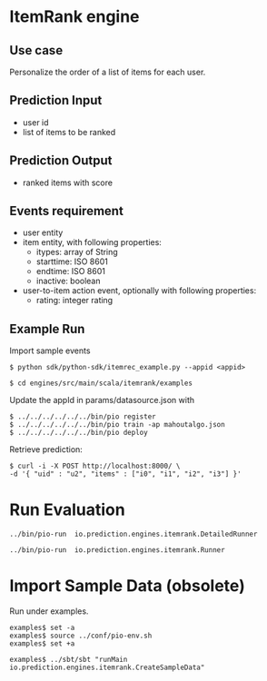 ItemRank engine
===============

## Use case

Personalize the order of a list of items for each user.

## Prediction Input

- user id
- list of items to be ranked

## Prediction Output

- ranked items with score

## Events requirement

- user entity
- item entity, with following properties:
	- itypes: array of String
	- starttime: ISO 8601
	- endtime: ISO 8601
	- inactive: boolean
- user-to-item action event, optionally with following properties:
 	- rating: integer rating

## Example Run

Import sample events
```
$ python sdk/python-sdk/itemrec_example.py --appid <appid>
```

```
$ cd engines/src/main/scala/itemrank/examples
```

Update the appId in params/datasource.json with <appid>

```
$ ../../../../../../bin/pio register
$ ../../../../../../bin/pio train -ap mahoutalgo.json
$ ../../../../../../bin/pio deploy
```

Retrieve prediction:

```
$ curl -i -X POST http://localhost:8000/ \
-d '{ "uid" : "u2", "items" : ["i0", "i1", "i2", "i3"] }'
```

Run Evaluation
==============
```
../bin/pio-run  io.prediction.engines.itemrank.DetailedRunner

../bin/pio-run  io.prediction.engines.itemrank.Runner
```

Import Sample Data (obsolete)
==================
Run under examples.
```
examples$ set -a
examples$ source ../conf/pio-env.sh
examples$ set +a

examples$ ../sbt/sbt "runMain io.prediction.engines.itemrank.CreateSampleData"
```
